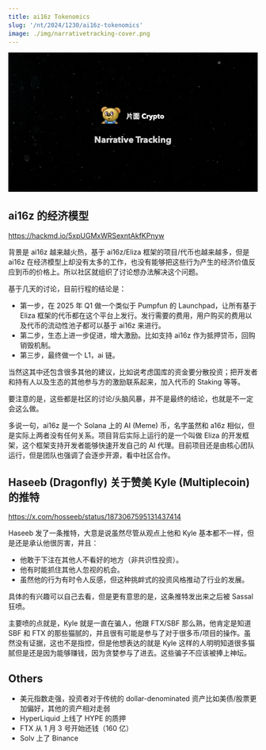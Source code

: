 ```yaml
---
title: ai16z Tokenomics
slug: '/nt/2024/1230/ai16z-tokenomics'
image: ./img/narrativetracking-cover.png
---
```


![Narrative Tracking](./img/narrativetracking-cover.png "Narrative Tracking")

## ai16z 的经济模型

https://hackmd.io/5xpUGMxWRSexntAkfKPnyw

背景是 ai16z 越来越火热，基于 ai16z/Eliza 框架的项目/代币也越来越多，但是 ai16z 在经济模型上却没有太多的工作，也没有能够把这些行为产生的经济价值反应到币的价格上。所以社区就组织了讨论想办法解决这个问题。

基于几天的讨论，目前行程的结论是：

- 第一步，在 2025 年 Q1 做一个类似于 Pumpfun 的 Launchpad，让所有基于 Eliza 框架的代币都在这个平台上发行。发行需要的费用，用户购买的费用以及代币的流动性池子都可以基于 ai16z 来进行。
- 第二步，生态上进一步促进，增大激励。比如支持 ai16z 作为抵押贷币，回购销毁机制。
- 第三步，最终做一个 L1，ai 链。

当然这其中还包含很多其他的建议，比如说考虑国库的资金要分散投资；把开发者和持有人以及生态的其他参与方的激励联系起来，加入代币的 Staking 等等。

要注意的是，这些都是社区的讨论/头脑风暴，并不是最终的结论，也就是不一定会这么做。

多说一句，ai16z 是一个 Solana 上的 AI (Meme) 币，名字虽然和 a16z 相似，但是实际上两者没有任何关系。项目背后实际上运行的是一个叫做 Eliza 的开发框架，这个框架支持开发者能够快速开发自己的 AI 代理。目前项目还是由核心团队运行，但是团队也强调了会逐步开源，看中社区合作。

## Haseeb (Dragonfly) 关于赞美 Kyle (Multiplecoin) 的推特

https://x.com/hosseeb/status/1873067595131437414

Haseeb 发了一条推特，大意是说虽然尽管从观点上他和 Kyle 基本都不一样，但是还是承认他很厉害，并且：
- 他敢于下注在其他人不看好的地方（非共识性投资）。
- 他有时能抓住其他人忽视的机会。
- 虽然他的行为有时令人反感，但这种挑衅式的投资风格推动了行业的发展。

具体的有兴趣可以自己去看，但是更有意思的是，这条推特发出来之后被 Sassal 狂喷。

主要喷的点就是，Kyle 就是一直在骗人，他跟 FTX/SBF 那么熟，他肯定是知道 SBF 和 FTX 的那些猫腻的，并且很有可能是参与了对于很多币/项目的操作。虽然没有证据，这也不是指控，但是他想表达的就是 Kyle 这样的人明明知道很多猫腻但是还是因为能够赚钱，因为贪婪参与了进去。这些骗子不应该被捧上神坛。


## Others

- 美元指数走强，投资者对于传统的 dollar-denominated 资产比如美债/股票更加偏好，其他的资产相对走弱
- HyperLiquid 上线了 HYPE 的质押
- FTX 从 1 月 3 号开始还钱（160 亿）
- Solv 上了 Binance 